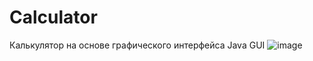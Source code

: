 # Calculator
Калькулятор на основе графического интерфейса Java GUI
![image](https://user-images.githubusercontent.com/58001369/195173753-76da992a-9878-4158-bd53-48a6970041f9.png)

